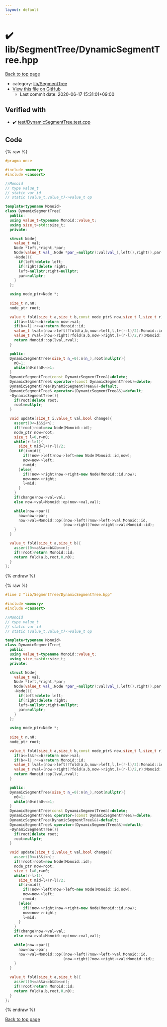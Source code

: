 ```yaml
---
layout: default
---
```


<!-- mathjax config similar to math.stackexchange -->
<script type="text/javascript" async
  src="https://cdnjs.cloudflare.com/ajax/libs/mathjax/2.7.5/MathJax.js?config=TeX-MML-AM_CHTML">
</script>
<script type="text/x-mathjax-config">
  MathJax.Hub.Config({
    TeX: { equationNumbers: { autoNumber: "AMS" }},
    tex2jax: {
      inlineMath: [ ['$','$'] ],
      processEscapes: true
    },
    "HTML-CSS": { matchFontHeight: false },
    displayAlign: "left",
    displayIndent: "2em"
  });
</script>

<script type="text/javascript" src="https://cdnjs.cloudflare.com/ajax/libs/jquery/3.4.1/jquery.min.js"></script>
<script src="https://cdn.jsdelivr.net/npm/jquery-balloon-js@1.1.2/jquery.balloon.min.js" integrity="sha256-ZEYs9VrgAeNuPvs15E39OsyOJaIkXEEt10fzxJ20+2I=" crossorigin="anonymous"></script>
<script type="text/javascript" src="../../../assets/js/copy-button.js"></script>
<link rel="stylesheet" href="../../../assets/css/copy-button.css" />


# :heavy_check_mark: lib/SegmentTree/DynamicSegmentTree.hpp

<a href="../../../index.html">Back to top page</a>

* category: <a href="../../../index.html#8d75131a1ef4f10f86f251b50b9a3462">lib/SegmentTree</a>
* <a href="{{ site.github.repository_url }}/blob/master/lib/SegmentTree/DynamicSegmentTree.hpp">View this file on GitHub</a>
    - Last commit date: 2020-06-17 15:31:01+09:00




## Verified with

* :heavy_check_mark: <a href="../../../verify/test/DynamicSegmentTree.test.cpp.html">test/DynamicSegmentTree.test.cpp</a>


## Code

<a id="unbundled"></a>
{% raw %}
```cpp
#pragma once

#include <memory>
#include <cassert>

//Monoid
// type value_t
// static var id
// static (value_t,value_t)->value_t op

template<typename Monoid>
class DynamicSegmentTree{
  public:
  using value_t=typename Monoid::value_t;
  using size_t=std::size_t;
  private:

  struct Node{
    value_t val;
    Node *left,*right,*par;
    Node(value_t val_,Node *par_=nullptr):val(val_),left(),right(),par(par_){}
    ~Node(){
      if(left)delete left;
      if(right)delete right;
      left=nullptr;right=nullptr;
      par=nullptr;
    }
  };

  using node_ptr=Node *;
  
  size_t n,n0;
  node_ptr root;

  value_t fold(size_t a,size_t b,const node_ptr& now,size_t l,size_t r){
    if(a<=l&&r<=b)return now->val;
    if(b<=l||r<=a)return Monoid::id;
    value_t lval=(now->left)?fold(a,b,now->left,l,l+(r-l)/2):Monoid::id;
    value_t rval=(now->right)?fold(a,b,now->right,l+(r-l)/2,r):Monoid::id;
    return Monoid::op(lval,rval);
  }

  public:
  DynamicSegmentTree(size_t n_=0):n(n_),root(nullptr){
    n0=1;
    while(n0<n)n0<<=1;
  }
  DynamicSegmentTree(const DynamicSegmentTree&)=delete;
  DynamicSegmentTree& operator=(const DynamicSegmentTree&)=delete;
  DynamicSegmentTree(DynamicSegmentTree&&)=default;
  DynamicSegmentTree& operator=(DynamicSegmentTree&&)=default;
  ~DynamicSegmentTree(){
    if(root)delete root;
    root=nullptr;
  }

  void update(size_t i,value_t val,bool change){
    assert(0<=i&&i<n);
    if(!root)root=new Node(Monoid::id);
    node_ptr now=root;
    size_t l=0,r=n0;
    while(r-l>1){
      size_t mid=l+(r-l)/2;
      if(i<mid){
        if(!now->left)now->left=new Node(Monoid::id,now);
        now=now->left;
        r=mid;
      }else{
        if(!now->right)now->right=new Node(Monoid::id,now);
        now=now->right;
        l=mid;
      }
    }
    if(change)now->val=val;
    else now->val=Monoid::op(now->val,val);

    while(now->par){
      now=now->par;
      now->val=Monoid::op((now->left)?now->left->val:Monoid::id,
                          (now->right)?now->right->val:Monoid::id);
    }
  }

  value_t fold(size_t a,size_t b){
    assert(0<=a&&a<=b&&b<=n);
    if(!root)return Monoid::id;
    return fold(a,b,root,0,n0);
  }
};
```
{% endraw %}

<a id="bundled"></a>
{% raw %}
```cpp
#line 2 "lib/SegmentTree/DynamicSegmentTree.hpp"

#include <memory>
#include <cassert>

//Monoid
// type value_t
// static var id
// static (value_t,value_t)->value_t op

template<typename Monoid>
class DynamicSegmentTree{
  public:
  using value_t=typename Monoid::value_t;
  using size_t=std::size_t;
  private:

  struct Node{
    value_t val;
    Node *left,*right,*par;
    Node(value_t val_,Node *par_=nullptr):val(val_),left(),right(),par(par_){}
    ~Node(){
      if(left)delete left;
      if(right)delete right;
      left=nullptr;right=nullptr;
      par=nullptr;
    }
  };

  using node_ptr=Node *;
  
  size_t n,n0;
  node_ptr root;

  value_t fold(size_t a,size_t b,const node_ptr& now,size_t l,size_t r){
    if(a<=l&&r<=b)return now->val;
    if(b<=l||r<=a)return Monoid::id;
    value_t lval=(now->left)?fold(a,b,now->left,l,l+(r-l)/2):Monoid::id;
    value_t rval=(now->right)?fold(a,b,now->right,l+(r-l)/2,r):Monoid::id;
    return Monoid::op(lval,rval);
  }

  public:
  DynamicSegmentTree(size_t n_=0):n(n_),root(nullptr){
    n0=1;
    while(n0<n)n0<<=1;
  }
  DynamicSegmentTree(const DynamicSegmentTree&)=delete;
  DynamicSegmentTree& operator=(const DynamicSegmentTree&)=delete;
  DynamicSegmentTree(DynamicSegmentTree&&)=default;
  DynamicSegmentTree& operator=(DynamicSegmentTree&&)=default;
  ~DynamicSegmentTree(){
    if(root)delete root;
    root=nullptr;
  }

  void update(size_t i,value_t val,bool change){
    assert(0<=i&&i<n);
    if(!root)root=new Node(Monoid::id);
    node_ptr now=root;
    size_t l=0,r=n0;
    while(r-l>1){
      size_t mid=l+(r-l)/2;
      if(i<mid){
        if(!now->left)now->left=new Node(Monoid::id,now);
        now=now->left;
        r=mid;
      }else{
        if(!now->right)now->right=new Node(Monoid::id,now);
        now=now->right;
        l=mid;
      }
    }
    if(change)now->val=val;
    else now->val=Monoid::op(now->val,val);

    while(now->par){
      now=now->par;
      now->val=Monoid::op((now->left)?now->left->val:Monoid::id,
                          (now->right)?now->right->val:Monoid::id);
    }
  }

  value_t fold(size_t a,size_t b){
    assert(0<=a&&a<=b&&b<=n);
    if(!root)return Monoid::id;
    return fold(a,b,root,0,n0);
  }
};

```
{% endraw %}

<a href="../../../index.html">Back to top page</a>

